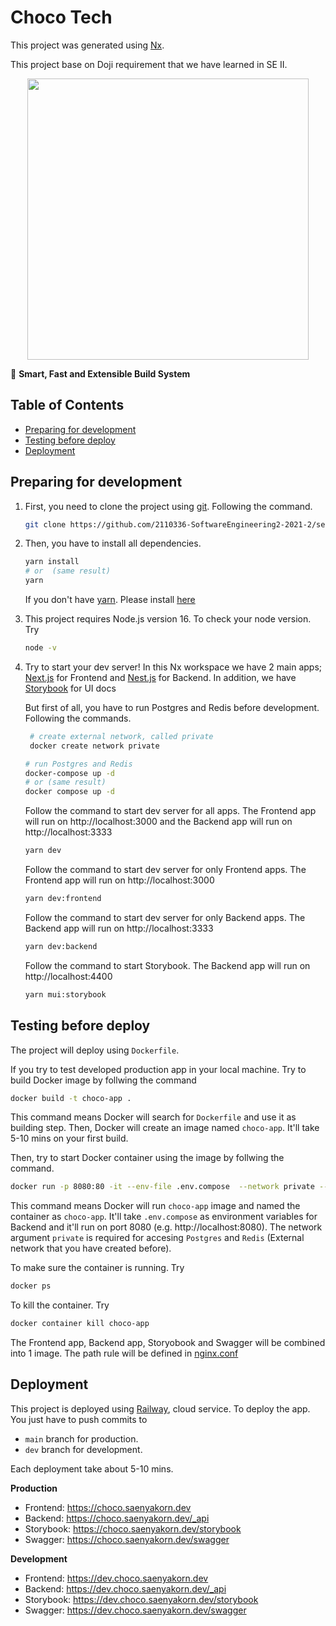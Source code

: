 # Choco Tech

This project was generated using [Nx](https://nx.dev).

This project base on Doji requirement that we have learned in SE II.

<p style="text-align: center;"><img src="https://raw.githubusercontent.com/nrwl/nx/master/images/nx-logo.png" width="450"></p>

🔎 **Smart, Fast and Extensible Build System**

## Table of Contents

- [Preparing for development](#preparing-for-development)
- [Testing before deploy](#testing-before-deploy)
- [Deployment](#deployment)

## Preparing for development

1.  First, you need to clone the project using [git](https://git-scm.com/downloads). Following the command.

    ```bash
    git clone https://github.com/2110336-SoftwareEngineering2-2021-2/sec2_ChocoTech.git
    ```

2.  Then, you have to install all dependencies.

    ```bash
    yarn install
    # or  (same result)
    yarn
    ```

    If you don't have [yarn](https://classic.yarnpkg.com/lang/en/docs/install/#mac-stable). Please install [here](https://classic.yarnpkg.com/lang/en/docs/install/#mac-stable)

3.  This project requires Node.js version 16. To check your node version. Try

    ```bash
    node -v
    ```

4.  Try to start your dev server! In this Nx workspace we have 2 main apps; [Next.js](https://nextjs.org/) for Frontend and [Nest.js](https://nestjs.com/) for Backend. In addition, we have [Storybook](https://storybook.js.org/) for UI docs

    But first of all, you have to run Postgres and Redis before development. Following the commands.

    ```bash
     # create external network, called private
     docker create network private
    ```

    ```bash
    # run Postgres and Redis
    docker-compose up -d
    # or (same result)
    docker compose up -d
    ```

    Follow the command to start dev server for all apps. The Frontend app will run on http://localhost:3000 and the Backend app will run on http://localhost:3333

    ```bash
    yarn dev
    ```

    Follow the command to start dev server for only Frontend apps. The Frontend app will run on http://localhost:3000

    ```bash
    yarn dev:frontend
    ```

    Follow the command to start dev server for only Backend apps. The Backend app will run on http://localhost:3333

    ```bash
    yarn dev:backend
    ```

    Follow the command to start Storybook. The Backend app will run on http://localhost:4400

    ```bash
    yarn mui:storybook
    ```

## Testing before deploy

The project will deploy using `Dockerfile`.

If you try to test developed production app in your local machine. Try to build Docker image by follwing the command

```bash
docker build -t choco-app .
```

This command means Docker will search for `Dockerfile` and use it as building step. Then, Docker will create an image named `choco-app`. It'll take 5-10 mins on your first build.

Then, try to start Docker container using the image by follwing the command.

```bash
docker run -p 8080:80 -it --env-file .env.compose  --network private --name choco-app choco-app
```

This command means Docker will run `choco-app` image and named the container as `choco-app`. It'll take `.env.compose` as environment variables for Backend and it'll run on port 8080 (e.g. http://localhost:8080). The network argument `private` is required for accesing `Postgres` and `Redis` (External network that you have created before).

To make sure the container is running. Try

```bash
docker ps
```

To kill the container. Try

```bash
docker container kill choco-app
```

The Frontend app, Backend app, Storyobook and Swagger will be combined into 1 image. The path rule will be defined in [nginx.conf](./nginx/nginx.conf)

## Deployment

This project is deployed using [Railway](https://railway.app/), cloud service. To deploy the app.
You just have to push commits to

- `main` branch for production.
- `dev` branch for development.

Each deployment take about 5-10 mins.

**Production**

- Frontend: https://choco.saenyakorn.dev
- Backend: https://choco.saenyakorn.dev/_api
- Storybook: https://choco.saenyakorn.dev/storybook
- Swagger: https://choco.saenyakorn.dev/swagger

**Development**

- Frontend: https://dev.choco.saenyakorn.dev
- Backend: https://dev.choco.saenyakorn.dev/_api
- Storybook: https://dev.choco.saenyakorn.dev/storybook
- Swagger: https://dev.choco.saenyakorn.dev/swagger
